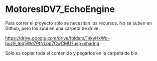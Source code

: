 # MotoresIDV7_EchoEngine

Para correr el proyecto sólo se necesitan los recursos. No se suben en Github, pero los subi en una carpeta de drive.

https://drive.google.com/drive/folders/1nkyHxWg-buz9_Ipq5Wd7PtNLpp7CwCMU?usp=sharing

Sólo es copiar toda el contenido y pegarlos en la carpeta de bin.